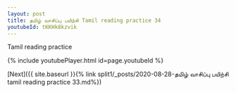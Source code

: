 ```yaml
---
layout: post
title: தமிழ் வாசிப்பு பயிற்சி Tamil reading practice 34
youtubeId: tKKHk8kzvik
---
```

 
 
Tamil reading practice
 
 
 
 
 


{% include youtubePlayer.html id=page.youtubeId %}
 
[Next]({{ site.baseurl }}{% link  split1/_posts/2020-08-28-தமிழ் வாசிப்பு பயிற்சி tamil reading practice 33.md%})
 
